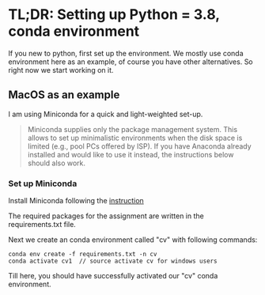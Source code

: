 # TL;DR: Setting up Python = 3.8, conda environment

If you new to python, first set up the environment. We mostly use conda environment here as an example, of course you have other alternatives. So right now we start working on it.

## MacOS as an example

I am using Miniconda for a quick and light-weighted set-up.
> Miniconda supplies only the package management system. This allows to set up minimalistic environments when the disk space is limited (e.g., pool PCs offered by ISP). If you have Anaconda already installed and would like to use it instead, the instructions below should also work.

### Set up Miniconda

 Install Miniconda following the [instruction](https://docs.conda.io/projects/conda/en/latest/user-guide/install/index.html)
 
 The required packages for the assignment are written in the requirements.txt file.

 Next we create an conda environment called "cv" with following commands:
 ```
 conda env create -f requirements.txt -n cv
 conda activate cv1  // source activate cv for windows users
 ```

 Till here, you should have successfully activated our "cv" conda environment.
